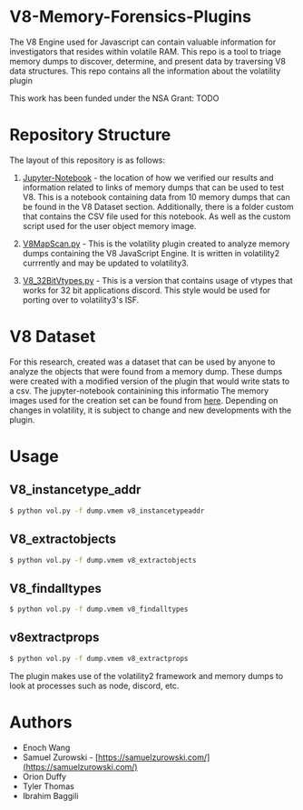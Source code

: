 # V8-Memory-Forensics-Plugins

The V8 Engine used for Javascript can contain valuable information for investigators that resides within volatile RAM. This repo is a tool to triage memory dumps to discover, determine, and present data by traversing V8 data structures. This repo contains all the information about the volatility plugin 

This work has been funded under the NSA Grant: TODO

# Repository Structure

The layout of this repository is as follows:
1. [Jupyter-Notebook](data/V8_recovery_analysis.ipynb) - the location of how we verified our results and information related to links of memory dumps that can be used to test V8. This is a notebook containing data from 10 memory dumps that can be found in the V8 Dataset section. Additionally, there is a folder custom that contains the CSV file used for this notebook. As well as the custom script used for the user object memory image.

2. [V8MapScan.py](plugins/V8MapScan.py) - This is the volatility plugin created to analyze memory dumps containing the V8 JavaScript Engine. It is written in volatility2 currrently and may be updated to volatility3.

3. [V8_32BitVtypes.py](plugins/V8_32BitVTypes.py) - This is a version that contains usage of vtypes that works for 32 bit applications discord. This style would be used for porting over to volatility3's ISF.

# V8 Dataset

For this research, created was a dataset that can be used by anyone to analyze the objects that were found from a memory dump.
These dumps were created with a modified version of the plugin that would write stats to a csv. The jupyter-notebook containining this informatio The memory images used for the creation set can be found from [here](https://unhnewhaven-my.sharepoint.com/:f:/g/personal/hjohn5_unh_newhaven_edu/EpcBPe3HJbFHmVOhcKpFe3MBGR3jgHc99Jkv16QNDKALXA?e=tARW24).
Depending on changes in volatility, it is subject to change and new developments with the plugin.

# Usage

## V8_instancetype_addr
```bash
$ python vol.py -f dump.vmem v8_instancetypeaddr
```


## V8_extractobjects
```bash
$ python vol.py -f dump.vmem v8_extractobjects
```

## V8_findalltypes
```bash
$ python vol.py -f dump.vmem v8_findalltypes
```

## v8extractprops

```bash
$ python vol.py -f dump.vmem v8_extractprops
```

The plugin makes use of the volatility2 framework and memory dumps to look at processes such as node, discord, etc. 


# Authors

- Enoch Wang
- Samuel Zurowski - [https://samuelzurowski.com/](https://samuelzurowski.com/) 
- Orion Duffy
- Tyler Thomas
- Ibrahim Baggili
